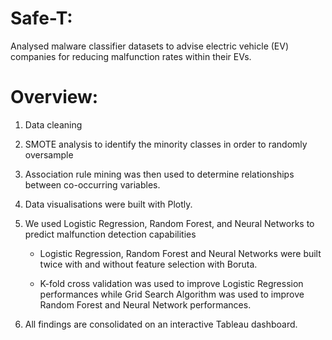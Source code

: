 # Safe-T:

Analysed malware classifier datasets to advise electric vehicle (EV) companies for reducing malfunction rates within their EVs. 

# Overview:

1. Data cleaning 

2. SMOTE analysis to identify the minority classes in order to randomly oversample
 
3. Association rule mining was then used to determine relationships between co-occurring variables. 

4. Data visualisations were built with Plotly.
 
5. We used Logistic Regression, Random Forest, and Neural Networks to predict malfunction detection capabilities 

   - Logistic Regression, Random Forest and Neural Networks were built twice with and without feature selection with Boruta. 
   
   - K-fold cross validation was used to improve Logistic Regression performances while Grid Search Algorithm was used to improve Random Forest and Neural Network performances.

6. All findings are consolidated on an interactive Tableau dashboard. 
